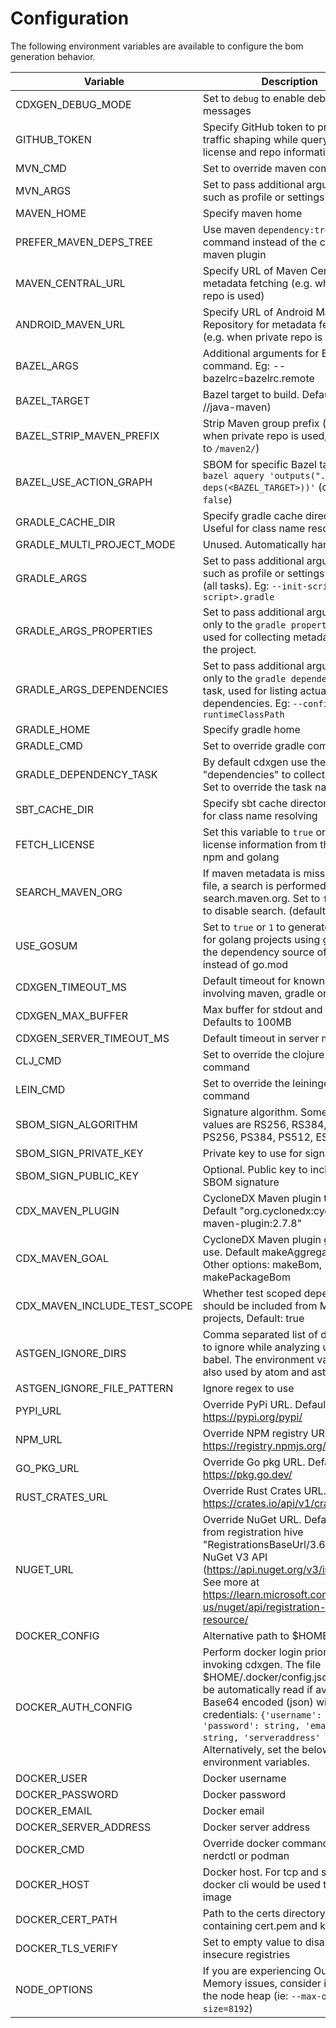 # Configuration

The following environment variables are available to configure the bom generation behavior.

| Variable                     | Description                                                                                                                                                                                                                                                                                                      |
| ---------------------------- | ---------------------------------------------------------------------------------------------------------------------------------------------------------------------------------------------------------------------------------------------------------------------------------------------------------------- |
| CDXGEN_DEBUG_MODE            | Set to `debug` to enable debug messages                                                                                                                                                                                                                                                                          |
| GITHUB_TOKEN                 | Specify GitHub token to prevent traffic shaping while querying license and repo information                                                                                                                                                                                                                      |
| MVN_CMD                      | Set to override maven command                                                                                                                                                                                                                                                                                    |
| MVN_ARGS                     | Set to pass additional arguments such as profile or settings to maven                                                                                                                                                                                                                                            |
| MAVEN_HOME                   | Specify maven home                                                                                                                                                                                                                                                                                               |
| PREFER_MAVEN_DEPS_TREE       | Use maven `dependency:tree` command instead of the cyclonedx maven plugin                                                                                                                                                                                                                                        |
| MAVEN_CENTRAL_URL            | Specify URL of Maven Central for metadata fetching (e.g. when private repo is used)                                                                                                                                                                                                                              |
| ANDROID_MAVEN_URL            | Specify URL of Android Maven Repository for metadata fetching (e.g. when private repo is used)                                                                                                                                                                                                                   |
| BAZEL_ARGS                   | Additional arguments for Bazel command. Eg: --bazelrc=bazelrc.remote                                                                                                                                                                                                                                             |
| BAZEL_TARGET                 | Bazel target to build. Default :all (Eg: //java-maven)                                                                                                                                                                                                                                                           |
| BAZEL_STRIP_MAVEN_PREFIX     | Strip Maven group prefix (e.g. useful when private repo is used, defaults to `/maven2/`)                                                                                                                                                                                                                         |
| BAZEL_USE_ACTION_GRAPH       | SBOM for specific Bazel target, uses `bazel aquery 'outputs(".*.jar", deps(<BAZEL_TARGET>))'` (defaults to `false`)                                                                                                                                                                                              |
| GRADLE_CACHE_DIR             | Specify gradle cache directory. Useful for class name resolving                                                                                                                                                                                                                                                  |
| GRADLE_MULTI_PROJECT_MODE    | Unused. Automatically handled                                                                                                                                                                                                                                                                                    |
| GRADLE_ARGS                  | Set to pass additional arguments such as profile or settings to gradle (all tasks). Eg: `--init-script <your-script>.gradle`                                                                                                                                                                                     |
| GRADLE_ARGS_PROPERTIES       | Set to pass additional arguments only to the `gradle properties` task, used for collecting metadata about the project.                                                                                                                                                                                           |
| GRADLE_ARGS_DEPENDENCIES     | Set to pass additional arguments only to the `gradle dependencies` task, used for listing actual project dependencies. Eg: `--configuration runtimeClassPath`                                                                                                                                                    |
| GRADLE_HOME                  | Specify gradle home                                                                                                                                                                                                                                                                                              |
| GRADLE_CMD                   | Set to override gradle command                                                                                                                                                                                                                                                                                   |
| GRADLE_DEPENDENCY_TASK       | By default cdxgen use the task "dependencies" to collect packages. Set to override the task name.                                                                                                                                                                                                                |
| SBT_CACHE_DIR                | Specify sbt cache directory. Useful for class name resolving                                                                                                                                                                                                                                                     |
| FETCH_LICENSE                | Set this variable to `true` or `1` to fetch license information from the registry. npm and golang                                                                                                                                                                                                                |
| SEARCH_MAVEN_ORG             | If maven metadata is missing in jar file, a search is performed on search.maven.org. Set to `false` or `0` to disable search. (defaults to `true`)                                                                                                                                                               |
| USE_GOSUM                    | Set to `true` or `1` to generate BOMs for golang projects using go.sum as the dependency source of truth, instead of go.mod                                                                                                                                                                                      |
| CDXGEN_TIMEOUT_MS            | Default timeout for known execution involving maven, gradle or sbt                                                                                                                                                                                                                                               |
| CDXGEN_MAX_BUFFER            | Max buffer for stdout and stderr. Defaults to 100MB                                                                                                                                                                                                                                                              |
| CDXGEN_SERVER_TIMEOUT_MS     | Default timeout in server mode                                                                                                                                                                                                                                                                                   |
| CLJ_CMD                      | Set to override the clojure cli command                                                                                                                                                                                                                                                                          |
| LEIN_CMD                     | Set to override the leiningen command                                                                                                                                                                                                                                                                            |
| SBOM_SIGN_ALGORITHM          | Signature algorithm. Some valid values are RS256, RS384, RS512, PS256, PS384, PS512, ES256 etc                                                                                                                                                                                                                   |
| SBOM_SIGN_PRIVATE_KEY        | Private key to use for signing                                                                                                                                                                                                                                                                                   |
| SBOM_SIGN_PUBLIC_KEY         | Optional. Public key to include in the SBOM signature                                                                                                                                                                                                                                                            |
| CDX_MAVEN_PLUGIN             | CycloneDX Maven plugin to use. Default "org.cyclonedx:cyclonedx-maven-plugin:2.7.8"                                                                                                                                                                                                                              |
| CDX_MAVEN_GOAL               | CycloneDX Maven plugin goal to use. Default makeAggregateBom. Other options: makeBom, makePackageBom                                                                                                                                                                                                             |
| CDX_MAVEN_INCLUDE_TEST_SCOPE | Whether test scoped dependencies should be included from Maven projects, Default: true                                                                                                                                                                                                                           |
| ASTGEN_IGNORE_DIRS           | Comma separated list of directories to ignore while analyzing using babel. The environment variable is also used by atom and astgen.                                                                                                                                                                             |
| ASTGEN_IGNORE_FILE_PATTERN   | Ignore regex to use                                                                                                                                                                                                                                                                                              |
| PYPI_URL                     | Override PyPi URL. Default: https://pypi.org/pypi/                                                                                                                                                                                                                                                               |
| NPM_URL                      | Override NPM registry URL. Default: https://registry.npmjs.org/                                                                                                                                                                                                                                                  |
| GO_PKG_URL                   | Override Go pkg URL. Default: https://pkg.go.dev/                                                                                                                                                                                                                                                                |
| RUST_CRATES_URL              | Override Rust Crates URL. Default: https://crates.io/api/v1/crates/                                                                                                                                                                                                                                              |
| NUGET_URL                    | Override NuGet URL. Default is URL from registration hive "RegistrationsBaseUrl/3.6.0" at NuGet V3 API (https://api.nuget.org/v3/index.json). See more at https://learn.microsoft.com/en-us/nuget/api/registration-base-url-resource/                                                                            |
| DOCKER_CONFIG                | Alternative path to $HOME/.docker                                                                                                                                                                                                                                                                                |
| DOCKER_AUTH_CONFIG           | Perform docker login prior to invoking cdxgen. The file $HOME/.docker/config.json would be automatically read if available. Base64 encoded (json) with credentials: `{'username': string, 'password': string, 'email': string, 'serveraddress' : string}`. Alternatively, set the below 4 environment variables. |
| DOCKER_USER                  | Docker username                                                                                                                                                                                                                                                                                                  |
| DOCKER_PASSWORD              | Docker password                                                                                                                                                                                                                                                                                                  |
| DOCKER_EMAIL                 | Docker email                                                                                                                                                                                                                                                                                                     |
| DOCKER_SERVER_ADDRESS        | Docker server address                                                                                                                                                                                                                                                                                            |
| DOCKER_CMD                   | Override docker command. Use with nerdctl or podman                                                                                                                                                                                                                                                              |
| DOCKER_HOST                  | Docker host. For tcp and ssh hosts, docker cli would be used to pull the image                                                                                                                                                                                                                                   |
| DOCKER_CERT_PATH             | Path to the certs directory containing cert.pem and key.pem                                                                                                                                                                                                                                                      |
| DOCKER_TLS_VERIFY            | Set to empty value to disable tls for insecure registries                                                                                                                                                                                                                                                        |
| NODE_OPTIONS                 | If you are experiencing Out Of Memory issues, consider increase the node heap (ie: `--max-old-space-size=8192`)                                                                                                                                                                                                  |
